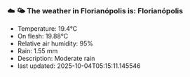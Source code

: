 ### ☁️ 🌤️  The weather in Florianópolis is: Florianópolis

- Temperature: 19.4°C
- On flesh: 19.88°C
- Relative air humidity: 95%
- Rain: 1.55 mm
- Description: Moderate rain
- last updated: 2025-10-04T05:15:11.145546

